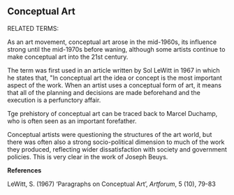 ## Conceptual Art

RELATED TERMS: 

As an art movement, conceptual art arose in the mid-1960s, its influence strong until the mid-1970s before waning, although some artists continue to make conceptual art into the 21st century.

The term was first used in an article written by Sol LeWitt in 1967 in which he states that, "In conceptual art the idea or concept is the most important aspect of the work. When an artist uses a conceptual form of art, it means that all of the planning and decisions are made beforehand and the execution is a perfunctory affair.

Tge prehistory of conceptual art can be traced back to Marcel Duchamp, who is often seen as an important forefather.

Conceptual artists were questioning the structures of the art world, but there was often also a strong socio-political dimension to much of the work they produced, reflecting wider dissatisfaction with society and government policies. This is very clear in the work of Joseph Beuys.

**References**

LeWitt, S. (1967) ‘Paragraphs on Conceptual Art’, _Artforum_, 5 (10), 79-83
